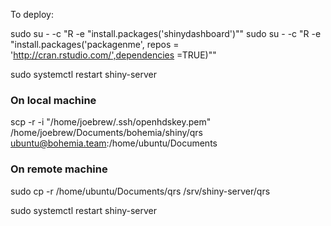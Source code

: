 To deploy:

sudo su - -c "R -e \"install.packages('shinydashboard')\""
sudo su - -c "R -e \"install.packages('packagenme', repos = 'http://cran.rstudio.com/',dependencies =TRUE)\""


sudo systemctl restart shiny-server


### On local machine

scp -r -i "/home/joebrew/.ssh/openhdskey.pem" /home/joebrew/Documents/bohemia/shiny/qrs ubuntu@bohemia.team:/home/ubuntu/Documents


### On remote machine

sudo cp -r /home/ubuntu/Documents/qrs /srv/shiny-server/qrs

sudo systemctl restart shiny-server
